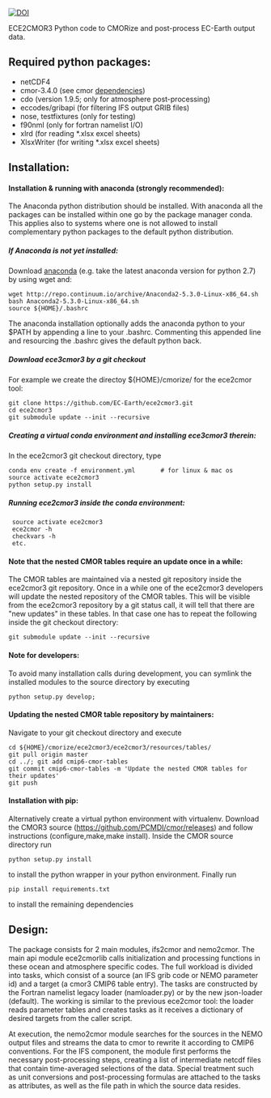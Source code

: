 [![DOI](https://zenodo.org/badge/DOI/10.5281/zenodo.1051094.svg)](https://doi.org/10.5281/zenodo.1051094)

ECE2CMOR3 Python code to CMORize and post-process EC-Earth output data.

## Required python packages:

* netCDF4
* cmor-3.4.0 (see cmor [dependencies](https://anaconda.org/conda-forge/cmor/files))
* cdo (version 1.9.5; only for atmosphere post-processing)
* eccodes/gribapi (for filtering IFS output GRIB files)
* nose, testfixtures (only for testing)
* f90nml (only for fortran namelist I/O)
* xlrd (for reading *.xlsx excel sheets)
* XlsxWriter (for writing *.xlsx excel sheets)

## Installation:

#### Installation & running with anaconda (strongly recommended):
The Anaconda python distribution should be installed. With anaconda all the packages can be installed within one go by the package manager conda. This applies also to systems where one is not allowed to install complementary python packages to the default python distribution.

##### If Anaconda is not yet installed:

Download [anaconda](https://www.anaconda.com/download/) (e.g. take the latest anaconda version for python 2.7) by using wget and:
 ```shell
 wget http://repo.continuum.io/archive/Anaconda2-5.3.0-Linux-x86_64.sh
 bash Anaconda2-5.3.0-Linux-x86_64.sh
 source ${HOME}/.bashrc
 ```
The anaconda installation optionally adds the anaconda python to your $PATH by appending a line to your .bashrc. Commenting this appended line and resourcing the .bashrc gives the default python back.


##### Download ece3cmor3 by a git checkout

For example we create the directoy ${HOME}/cmorize/ for the ece2cmor tool:

```shell
git clone https://github.com/EC-Earth/ece2cmor3.git
cd ece2cmor3
git submodule update --init --recursive
```

##### Creating a virtual conda environment and installing ece3cmor3 therein:
In the ece2cmor3 git checkout directory, type
```shell
conda env create -f environment.yml       # for linux & mac os
source activate ece2cmor3
python setup.py install
```

##### Running ece2cmor3 inside the conda environment:

```shell
 source activate ece2cmor3
 ece2cmor -h
 checkvars -h
 etc.
```

#### Note that the nested CMOR tables require an update once in a while: 

The CMOR tables are maintained via a nested git repository inside the ece2cmor3 git repository. 
Once in a while one of the ece2cmor3 developers will update the nested repository of the CMOR tables. 
This will be visible from the ece2cmor3 repository by a git status call, it will tell that there are "new updates" in these tables. 
In that case one has to repeat the following inside the git checkout directory:
```shell
git submodule update --init --recursive
```

#### Note for developers: 

To avoid many installation calls during development, you can symlink the installed modules to the source directory by executing
```shell
python setup.py develop;
```

#### Updating the nested CMOR table repository by maintainers:
Navigate to your git checkout directory and execute
```shell
cd ${HOME}/cmorize/ece2cmor3/ece2cmor3/resources/tables/
git pull origin master
cd ../; git add cmip6-cmor-tables
git commit cmip6-cmor-tables -m 'Update the nested CMOR tables for their updates'
git push
```

#### Installation with pip:
Alternatively create a virtual python environment with virtualenv. Download the CMOR3 source (https://github.com/PCMDI/cmor/releases) and follow instructions (configure,make,make install). Inside the CMOR source directory run
```shell
python setup.py install
```
to install the python wrapper in your python environment.
Finally run
```shell
pip install requirements.txt
```
to install the remaining dependencies


## Design:

The package consists for 2 main modules, ifs2cmor and nemo2cmor. The main api module ece2cmorlib calls initialization and processing functions in these ocean and atmosphere specific codes. The full workload is divided into tasks, which consist of a source (an IFS grib code or NEMO parameter id) and a target (a cmor3 CMIP6 table entry). The tasks are constructed by the Fortran namelist legacy loader (namloader.py) or by the new json-loader (default). The working is similar to the previous ece2cmor tool: the loader reads parameter tables and creates tasks as it receives a dictionary of desired targets from the caller script.

At execution, the nemo2cmor module searches for the sources in the NEMO output files and streams the data to cmor to rewrite it according to CMIP6 conventions. For the IFS component, the module first performs the necessary post-processing steps, creating a list of intermediate netcdf files that contain time-averaged selections of the data. Special treatment such as unit conversions and post-processing formulas are attached to the tasks as attributes, as well as the file path in which the source data resides.
